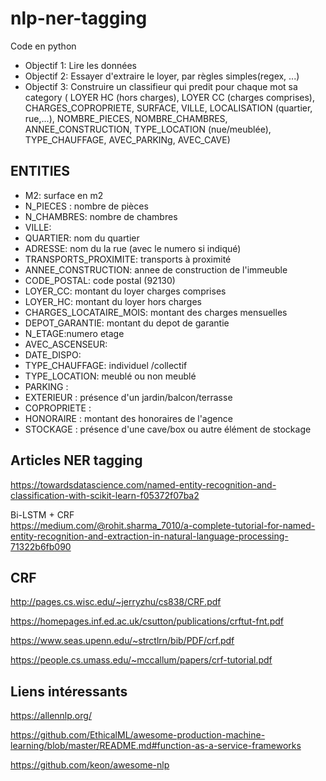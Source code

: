 # nlp-ner-tagging


Code en python

- Objectif 1: Lire les données
- Objectif 2: Essayer d'extraire le loyer, par règles simples(regex, ...)
- Objectif 3: Construire un classifieur qui predit pour chaque mot sa category ( LOYER HC (hors charges), LOYER CC (charges comprises), CHARGES_COPROPRIETE, SURFACE, VILLE, LOCALISATION (quartier, rue,...), NOMBRE_PIECES, NOMBRE_CHAMBRES, ANNEE_CONSTRUCTION, TYPE_LOCATION (nue/meublée), TYPE_CHAUFFAGE, AVEC_PARKINg, AVEC_CAVE)



ENTITIES
--------

* M2: surface en m2 
* N_PIECES : nombre de pièces 
* N_CHAMBRES: nombre de chambres
* VILLE:    
* QUARTIER: nom du quartier
* ADRESSE: nom du la rue (avec le numero si indiqué)
* TRANSPORTS_PROXIMITE: transports à proximité
* ANNEE_CONSTRUCTION: annee de construction de l'immeuble
* CODE_POSTAL: code postal (92130) 
* LOYER_CC: montant du loyer charges comprises
* LOYER_HC: montant du loyer hors charges
* CHARGES_LOCATAIRE_MOIS: montant des charges mensuelles
* DEPOT_GARANTIE: montant du depot de garantie
* N_ETAGE:numero etage
* AVEC_ASCENSEUR: 
* DATE_DISPO:
* TYPE_CHAUFFAGE: individuel /collectif
* TYPE_LOCATION: meublé ou non meublé
* PARKING :
* EXTERIEUR : présence d'un jardin/balcon/terrasse
* COPROPRIETE :
* HONORAIRE : montant des honoraires de l'agence
* STOCKAGE : présence d'une cave/box ou autre élément de stockage



Articles NER tagging
------

https://towardsdatascience.com/named-entity-recognition-and-classification-with-scikit-learn-f05372f07ba2

Bi-LSTM + CRF <br/>
https://medium.com/@rohit.sharma_7010/a-complete-tutorial-for-named-entity-recognition-and-extraction-in-natural-language-processing-71322b6fb090

CRF
-------

http://pages.cs.wisc.edu/~jerryzhu/cs838/CRF.pdf

https://homepages.inf.ed.ac.uk/csutton/publications/crftut-fnt.pdf

https://www.seas.upenn.edu/~strctlrn/bib/PDF/crf.pdf

https://people.cs.umass.edu/~mccallum/papers/crf-tutorial.pdf


Liens intéressants
------

https://allennlp.org/

https://github.com/EthicalML/awesome-production-machine-learning/blob/master/README.md#function-as-a-service-frameworks

https://github.com/keon/awesome-nlp
